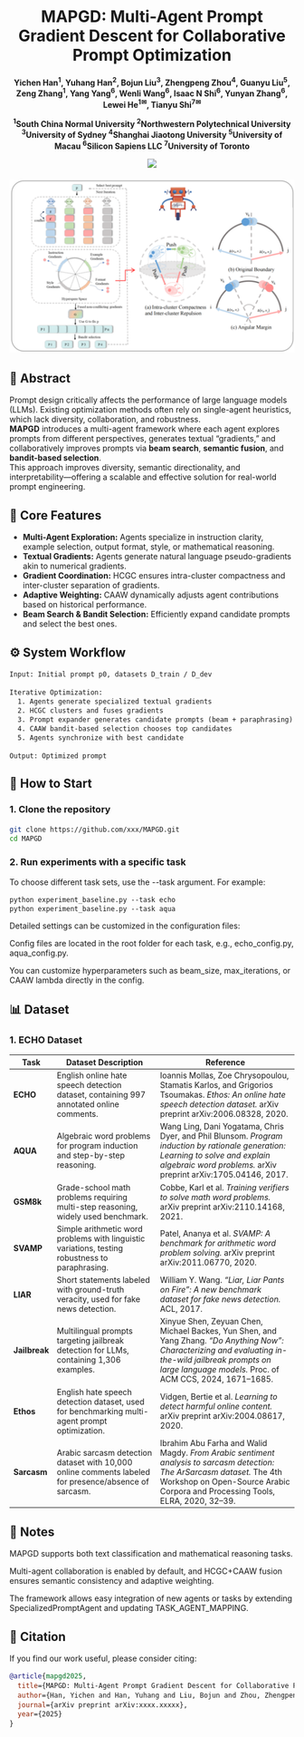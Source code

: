 <div align="center">

<h1> MAPGD: Multi-Agent Prompt Gradient Descent for Collaborative Prompt Optimization </h1>

<h4 align="center"> 

Yichen Han<sup>1</sup>,
Yuhang Han<sup>2</sup>,
Bojun Liu<sup>3</sup>,
Zhengpeng Zhou<sup>4</sup>,
Guanyu Liu<sup>5</sup>,\
Zeng Zhang<sup>1</sup>,
Yang Yang<sup>6</sup>,
Wenli Wang<sup>6</sup>,
Isaac N Shi<sup>6</sup>,
Yunyan Zhang<sup>6</sup>,\
Lewei He<sup>1✉</sup>,
Tianyu Shi<sup>7✉</sup>

<sup>1</sup>South China Normal University
<sup>2</sup>Northwestern Polytechnical University
<sup>3</sup>University of Sydney
<sup>4</sup>Shanghai Jiaotong University
<sup>5</sup>University of Macau
<sup>6</sup>Silicon Sapiens LLC
<sup>7</sup>University of Toronto

<p>
<a href='https://arxiv.org/pdf/xxxx.xxxxx'><img src='https://img.shields.io/badge/Paper-arXiv-red'></a>
</p>

</h4>
</div>
<p align='center'>
<img width="600" alt="image" src='./workflow.png'>
</p>

## 🚀 Abstract
Prompt design critically affects the performance of large language models (LLMs). Existing optimization methods often rely on single-agent heuristics, which lack diversity, collaboration, and robustness.  
**MAPGD** introduces a multi-agent framework where each agent explores prompts from different perspectives, generates textual “gradients,” and collaboratively improves prompts via **beam search**, **semantic fusion**, and **bandit-based selection**.  
This approach improves diversity, semantic directionality, and interpretability—offering a scalable and effective solution for real-world prompt engineering.
## 🧩 Core Features

- **Multi-Agent Exploration:** Agents specialize in instruction clarity, example selection, output format, style, or mathematical reasoning.  
- **Textual Gradients:** Agents generate natural language pseudo-gradients akin to numerical gradients.  
- **Gradient Coordination:** HCGC ensures intra-cluster compactness and inter-cluster separation of gradients.  
- **Adaptive Weighting:** CAAW dynamically adjusts agent contributions based on historical performance.  
- **Beam Search & Bandit Selection:** Efficiently expand candidate prompts and select the best ones.  

## ⚙️ System Workflow

```text
Input: Initial prompt p0, datasets D_train / D_dev

Iterative Optimization:
  1. Agents generate specialized textual gradients
  2. HCGC clusters and fuses gradients
  3. Prompt expander generates candidate prompts (beam + paraphrasing)
  4. CAAW bandit-based selection chooses top candidates
  5. Agents synchronize with best candidate

Output: Optimized prompt
```
## 🚀 How to Start
### 1. Clone the repository
```bash
git clone https://github.com/xxx/MAPGD.git
cd MAPGD
```
### 2. Run experiments with a specific task

To choose different task sets, use the --task argument.
For example:
```
python experiment_baseline.py --task echo
python experiment_baseline.py --task aqua
```
Detailed settings can be customized in the configuration files:

Config files are located in the root folder for each task, e.g., echo_config.py, aqua_config.py.

You can customize hyperparameters such as beam_size, max_iterations, or CAAW lambda directly in the config.

## 📊 Dataset

### 1. ECHO Dataset
| Task          | Dataset Description                                                                                   | Reference                                                                                                                                                                                                         |
| ------------- | ----------------------------------------------------------------------------------------------------- | ----------------------------------------------------------------------------------------------------------------------------------------------------------------------------------------------------------------- |
| **ECHO**      | English online hate speech detection dataset, containing 997 annotated online comments.               | Ioannis Mollas, Zoe Chrysopoulou, Stamatis Karlos, and Grigorios Tsoumakas. *Ethos: An online hate speech detection dataset.* arXiv preprint arXiv:2006.08328, 2020.                                              |
| **AQUA**      | Algebraic word problems for program induction and step-by-step reasoning.                             | Wang Ling, Dani Yogatama, Chris Dyer, and Phil Blunsom. *Program induction by rationale generation: Learning to solve and explain algebraic word problems.* arXiv preprint arXiv:1705.04146, 2017.                |
| **GSM8k**     | Grade-school math problems requiring multi-step reasoning, widely used benchmark.                     | Cobbe, Karl et al. *Training verifiers to solve math word problems.* arXiv preprint arXiv:2110.14168, 2021.                                                                                                       |
| **SVAMP**     | Simple arithmetic word problems with linguistic variations, testing robustness to paraphrasing.       | Patel, Ananya et al. *SVAMP: A benchmark for arithmetic word problem solving.* arXiv preprint arXiv:2011.06770, 2020.                                                                                             |
| **LIAR**      | Short statements labeled with ground-truth veracity, used for fake news detection.                    | William Y. Wang. *“Liar, Liar Pants on Fire”: A new benchmark dataset for fake news detection.* ACL, 2017.                                                                                                        |
| **Jailbreak** | Multilingual prompts targeting jailbreak detection for LLMs, containing 1,306 examples.               | Xinyue Shen, Zeyuan Chen, Michael Backes, Yun Shen, and Yang Zhang. *“Do Anything Now”: Characterizing and evaluating in-the-wild jailbreak prompts on large language models.* Proc. of ACM CCS, 2024, 1671–1685. |
| **Ethos**     | English hate speech detection dataset, used for benchmarking multi-agent prompt optimization.         | Vidgen, Bertie et al. *Learning to detect harmful online content.* arXiv preprint arXiv:2004.08617, 2020.                                                                                                         |
| **Sarcasm**   | Arabic sarcasm detection dataset with 10,000 online comments labeled for presence/absence of sarcasm. | Ibrahim Abu Farha and Walid Magdy. *From Arabic sentiment analysis to sarcasm detection: The ArSarcasm dataset.* The 4th Workshop on Open-Source Arabic Corpora and Processing Tools, ELRA, 2020, 32–39.          |

## 🔧 Notes

MAPGD supports both text classification and mathematical reasoning tasks.

Multi-agent collaboration is enabled by default, and HCGC+CAAW fusion ensures semantic consistency and adaptive weighting.

The framework allows easy integration of new agents or tasks by extending SpecializedPromptAgent and updating TASK_AGENT_MAPPING.

## 📖 Citation

If you find our work useful, please consider citing:

```bibtex
@article{mapgd2025,
  title={MAPGD: Multi-Agent Prompt Gradient Descent for Collaborative Prompt Optimization},
  author={Han, Yichen and Han, Yuhang and Liu, Bojun and Zhou, Zhengpeng and Liu, Guanyu and Zhang, Zeng and Yang, Yang and Wang, Wenli and Shi, Isaac N and Zhang, Yunyan and He, Lewei and Shi, Tianyu},
  journal={arXiv preprint arXiv:xxxx.xxxxx},
  year={2025}
}



